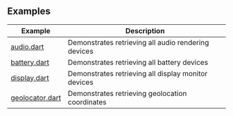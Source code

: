 ## Examples

| Example           | Description                                         |
| ----------------- | --------------------------------------------------- |
| [audio.dart]      | Demonstrates retrieving all audio rendering devices |
| [battery.dart]    | Demonstrates retrieving all battery devices         |
| [display.dart]    | Demonstrates retrieving all display monitor devices |
| [geolocator.dart] | Demonstrates retrieving geolocation coordinates     |

[audio.dart]: https://github.com/dart-windows/dartwinrt/blob/main/packages/windows_devices/example/audio.dart
[battery.dart]: https://github.com/dart-windows/dartwinrt/blob/main/packages/windows_devices/example/battery.dart
[display.dart]: https://github.com/dart-windows/dartwinrt/blob/main/packages/windows_devices/example/display.dart
[geolocator.dart]: https://github.com/dart-windows/dartwinrt/blob/main/packages/windows_devices/example/geolocator.dart

